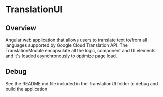 # TranslationUI
## Overview
Angular web application that allows users to translate text to/from all languages supported by Google Cloud Translation API. The TranslationModule encapsulate all the logic, component and UI elements and it's loaded asynchronously to optimize page load.

## Debug
See the README.md file included in the TranslationUI folder to debug and build the application